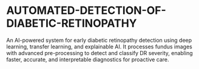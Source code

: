 # AUTOMATED-DETECTION-OF-DIABETIC-RETINOPATHY
An AI-powered system for early diabetic retinopathy detection using deep learning, transfer learning, and explainable AI. It processes fundus images with advanced pre-processing to detect and classify DR severity, enabling faster, accurate, and interpretable diagnostics for proactive care.
